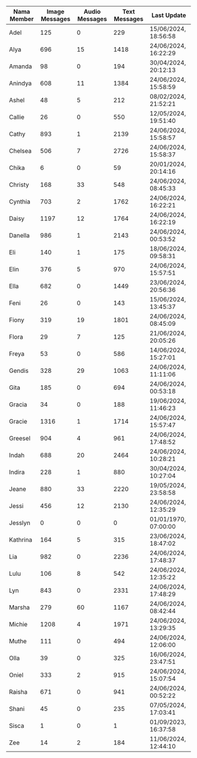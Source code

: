 | Nama Member | Image Messages | Audio Messages | Text Messages | Last Update |
| ------ | -------------- | -------------- | ------------- | ------------ |
| Adel | 125 | 0 | 229 | 15/06/2024, 18:56:58 |
| Alya | 696 | 15 | 1418 | 24/06/2024, 16:22:29 |
| Amanda | 98 | 0 | 194 | 30/04/2024, 20:12:13 |
| Anindya | 608 | 11 | 1384 | 24/06/2024, 15:58:59 |
| Ashel | 48 | 5 | 212 | 08/02/2024, 21:52:21 |
| Callie | 26 | 0 | 550 | 12/05/2024, 19:51:40 |
| Cathy | 893 | 1 | 2139 | 24/06/2024, 15:58:57 |
| Chelsea | 506 | 7 | 2726 | 24/06/2024, 15:58:37 |
| Chika | 6 | 0 | 59 | 20/01/2024, 20:14:16 |
| Christy | 168 | 33 | 548 | 24/06/2024, 08:45:33 |
| Cynthia | 703 | 2 | 1762 | 24/06/2024, 16:22:21 |
| Daisy | 1197 | 12 | 1764 | 24/06/2024, 16:22:19 |
| Danella | 986 | 1 | 2143 | 24/06/2024, 00:53:52 |
| Eli | 140 | 1 | 175 | 18/06/2024, 09:58:31 |
| Elin | 376 | 5 | 970 | 24/06/2024, 15:57:51 |
| Ella | 682 | 0 | 1449 | 23/06/2024, 20:56:36 |
| Feni | 26 | 0 | 143 | 15/06/2024, 13:45:37 |
| Fiony | 319 | 19 | 1801 | 24/06/2024, 08:45:09 |
| Flora | 29 | 7 | 125 | 21/06/2024, 20:05:26 |
| Freya | 53 | 0 | 586 | 14/06/2024, 15:27:01 |
| Gendis | 328 | 29 | 1063 | 24/06/2024, 11:11:06 |
| Gita | 185 | 0 | 694 | 24/06/2024, 00:53:18 |
| Gracia | 34 | 0 | 188 | 19/06/2024, 11:46:23 |
| Gracie | 1316 | 1 | 1714 | 24/06/2024, 15:57:47 |
| Greesel | 904 | 4 | 961 | 24/06/2024, 17:48:52 |
| Indah | 688 | 20 | 2464 | 24/06/2024, 10:28:21 |
| Indira | 228 | 1 | 880 | 30/04/2024, 10:27:04 |
| Jeane | 880 | 33 | 2220 | 19/05/2024, 23:58:58 |
| Jessi | 456 | 12 | 2130 | 24/06/2024, 12:35:29 |
| Jesslyn | 0 | 0 | 0 | 01/01/1970, 07:00:00 |
| Kathrina | 164 | 5 | 315 | 23/06/2024, 18:47:02 |
| Lia | 982 | 0 | 2236 | 24/06/2024, 17:48:37 |
| Lulu | 106 | 8 | 542 | 24/06/2024, 12:35:22 |
| Lyn | 843 | 0 | 2331 | 24/06/2024, 17:48:29 |
| Marsha | 279 | 60 | 1167 | 24/06/2024, 08:42:44 |
| Michie | 1208 | 4 | 1971 | 24/06/2024, 13:29:35 |
| Muthe | 111 | 0 | 494 | 24/06/2024, 12:06:00 |
| Olla | 39 | 0 | 325 | 16/06/2024, 23:47:51 |
| Oniel | 333 | 2 | 915 | 24/06/2024, 15:07:54 |
| Raisha | 671 | 0 | 941 | 24/06/2024, 00:52:22 |
| Shani | 45 | 0 | 235 | 07/05/2024, 17:03:41 |
| Sisca | 1 | 0 | 1 | 01/09/2023, 16:37:58 |
| Zee | 14 | 2 | 184 | 11/06/2024, 12:44:10 |
